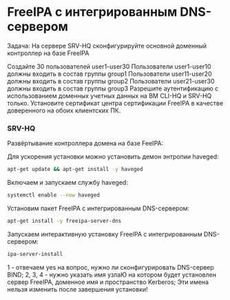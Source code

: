 # FreeIPA с интегрированным DNS-сервером

Задача: На сервере SRV-HQ сконфигурируйте основной доменный контроллер на базе FreeIPA

Создайте 30 пользователей user1-user30
    Пользователи user1-user10 должны входить в состав группы group1
    Пользователи user11-user20 должны входить в состав группы group2
    Пользователи user21-user30 должны входить в состав группы group3
    Разрешите аутентификацию с использованием доменных учетных данных на ВМ CLI-HQ и SRV-HQ только.
    Установите сертификат центра сертификации FreeIPA в качестве доверенного на обоих клиентских ПК.


### SRV-HQ
Развёртывание контроллера домена на базе FeeIPA:

Для ускорения установки можно установить демон энтропии haveged:

``` bash
apt-get update && apt-get install -y haveged
```

Включаем и запускаем службу haveged:

``` bash
systemctl enable --now haveged
```

Установим пакет FreeIPA с интегрированным DNS-сервером:

``` bash
apt-get install -y freeipa-server-dns
```

Запускаем интерактивную установку FreeIPA с интегрированным DNS-сервером:

``` bash
ipa-server-install
```

1 - отвечаем yes на вопрос, нужно ли сконфигурировать DNS-сервер BIND;
2, 3, 4 - нужно указать имя узлаЮ на котором будет установлен сервер FreeIPA, доменное имя и пространство Kerberos;
Эти имена нельзя изменить после завершения установки!